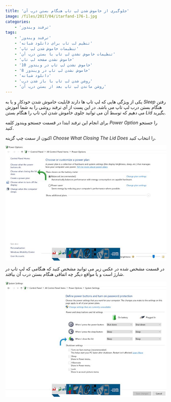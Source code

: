 ```yaml
---
title: 'جلوگیری از خاموش شدن لپ تاپ هنگام بستن درب آن'
image: /files/2017/04/itarfand-176-1.jpg
categories:
    - 'ترفند ویندوز'
tags:
    - 'ترفند ویندوز'
    - 'تنظیم لب تاب برای دانلود شبانه'
    - 'تنظیمات خاموش شدن لپ تاپ'
    - 'تنظیمات خاموش نشدن لپ تاپ با بستن درب آن'
    - 'خاموش نشدن صفحه لپ تاپ'
    - 'خاموش نشدن لپ تاپ در ویندوز 10'
    - 'خاموش نشدن لپ تاپ در ویندوز 8'
    - 'دانلود شبانه'
    - 'روشن شدن لپ تاپ با باز شدن درب'
    - 'روشن ماندن لپ تاپ بعد از بستن درب آن'
---
```


یکی از ویژگی هایی که لپ تاپ ها دارند قابلیت خاموش شدن خودکار و یا به *Sleep* رفتن هنگام بستن درب لپ تاپ می باشد. در این پست از آی ترفند روشی را به شما آموزش می دهیم که توسط آن می توانید جلوی خاموش شدن لپ تاپ را هنگام بستن *Lid* بگیرید.

برای انجام این ترفند ابتدا در قسمت جستجو ویندوز کلمه *Power Option* را جستجو کنید.

اکنون از سمت چپ گزینه *Choose What Closing The Lid Does* را انتخاب کنید.

![mhkarami97](/files/2017/04/itarfand-174.jpg)

در قسمت مشخص شده در عکس زیر می توانید مشخص کنید که هنگامی که لپ تاپ در شارژ است و یا مواقع دیگر چه اتفاقی هنگام بستن درب آن بیافتد.

![mhkarami97](/files/2017/04/itarfand-175.jpg)